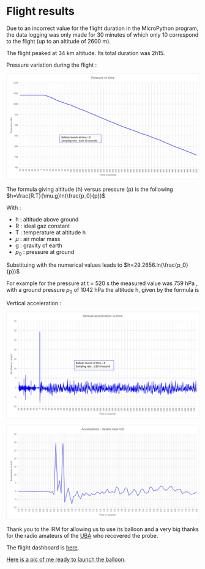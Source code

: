 # Flight results

Due to an incorrect value for the flight duration in the MicroPython program, the data logging was only made for 30 minutes of which only 10 correspond to the flight (up to an altitude of 2600 m).

The flight peaked at 34 km altitude. Its total duration was 2h15.


Pressure variation during the flight :

![](pressure.jpg)

The formula giving altitude (h) versus pressure (p) is  the following $h=\frac{R.T}{\mu.g}ln(\frac{p_0}{p})$

With : 

- h : altitude above ground
- R : ideal gaz constant
- T : temperature at altitude h
- $\mu$ : air molar mass
- g : gravity of earth
- $p_0$ : pressure at ground

Substituing with the numerical values leads to $h=29.2656.ln(\frac{p_0}{p})$

For example for the pressure at t = 520 s the measured value was 759 hPa , with a ground pressure $p_0$ of 1042 hPa the altitude h, given by the formula is 

Vertical acceleration :

![](acc.jpg)

![](acc_det.jpg)

Thank you to the IRM for allowing us to use its balloon and a very big thanks for the radio amateurs of the [UBA](https://www.uba.be/fr/radioamateurisme) who recovered the probe.

The flight dashboard is [here](https://grafana.v2.sondehub.org/d/HJgOZLq7k/basic?var-Payload=ON4IR-1&from=1664025700000&to=1664035752000&orgId=1).

[Here is a pic of me ready to launch the balloon](IRM2209_03.jpg).
